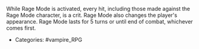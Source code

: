 While Rage Mode is activated, every hit, including those made against the Rage Mode character, is a crit. 
Rage Mode also changes the player's appearance.
Rage Mode lasts for 5 turns or until end of combat, whichever comes first.

- Categories: #vampire_RPG